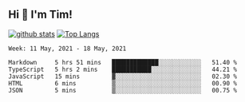 ## Hi 👋 I'm Tim!
  
  [![github stats](https://github-readme-stats.vercel.app/api?username=thostetler&theme=dracula&count_private=true&show_icons=true)](https://github.com/thostetler/github-readme-stats)
  [![Top Langs](https://github-readme-stats.vercel.app/api/top-langs/?username=thostetler&layout=compact&count_private=true&theme=dracula&show_icons=true)](https://github.com/thostetler/github-readme-stats)
 
<!--START_SECTION:waka-->
```text
Week: 11 May, 2021 - 18 May, 2021

Markdown     5 hrs 51 mins   █████████████░░░░░░░░░░░░   51.40 % 
TypeScript   5 hrs 2 mins    ███████████░░░░░░░░░░░░░░   44.21 % 
JavaScript   15 mins         ▓░░░░░░░░░░░░░░░░░░░░░░░░   02.30 % 
HTML         6 mins          ▒░░░░░░░░░░░░░░░░░░░░░░░░   00.90 % 
JSON         5 mins          ▒░░░░░░░░░░░░░░░░░░░░░░░░   00.75 % 
```
<!--END_SECTION:waka-->
